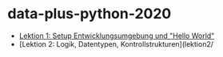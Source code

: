 # data-plus-python-2020

- [Lektion 1: Setup Entwicklungsumgebung und "Hello World"](lektion1/)
- [Lektion 2: Logik, Datentypen, Kontrollstrukturen](lektion2/
